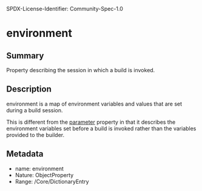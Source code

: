 SPDX-License-Identifier: Community-Spec-1.0

# environment

## Summary

Property describing the session in which a build is invoked.

## Description

environment is a map of environment variables and values that are set during a
build session.

This is different from the [parameter](parameter.md) property in that it
describes the environment variables set before a build is invoked rather than
the variables provided to the builder.

## Metadata

- name: environment
- Nature: ObjectProperty
- Range: /Core/DictionaryEntry
